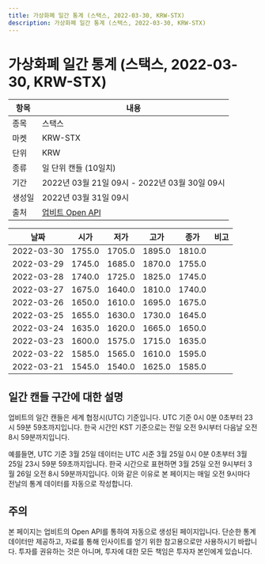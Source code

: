 ```yaml
---
title: 가상화폐 일간 통계 (스택스, 2022-03-30, KRW-STX)
description: 가상화폐 일간 통계 (스택스, 2022-03-30, KRW-STX)
---
```



가상화폐 일간 통계 (스택스, 2022-03-30, KRW-STX)
===

|항목|내용|
|--|--|
|종목|스택스|
|마켓|KRW-STX|
|단위|KRW|
|종류|일 단위 캔들 (10일치)|
|기간|2022년 03월 21일 09시 - 2022년 03월 30일 09시|
|생성일|2022년 03월 31일 09시|
|출처|[업비트 Open API](https://docs.upbit.com)|


|날짜|시가|저가|고가|종가|비고|
|--|--|--|--|--|--|
|2022-03-30|1755.0|1705.0|1895.0|1810.0|    |
|2022-03-29|1745.0|1685.0|1870.0|1755.0|    |
|2022-03-28|1740.0|1725.0|1825.0|1745.0|    |
|2022-03-27|1675.0|1640.0|1810.0|1740.0|    |
|2022-03-26|1650.0|1610.0|1695.0|1675.0|    |
|2022-03-25|1655.0|1630.0|1730.0|1645.0|    |
|2022-03-24|1635.0|1620.0|1665.0|1650.0|    |
|2022-03-23|1600.0|1575.0|1715.0|1635.0|    |
|2022-03-22|1585.0|1565.0|1610.0|1595.0|    |
|2022-03-21|1545.0|1540.0|1625.0|1585.0|    |


일간 캔들 구간에 대한 설명
---


업비트의 일간 캔들은 세계 협정시(UTC) 기준입니다. 
UTC 기준 0시 0분 0초부터 23시 59분 59초까지입니다. 
한국 시간인 KST 기준으로는 전일 오전 9시부터 다음날 오전 8시 59분까지입니다. 


예를들면, UTC 기준 3월 25일 데이터는 UTC 시준 3월 25일 0시 0분 0초부터 3월 25일 23시 59분 59초까지입니다. 
한국 시간으로 표현하면 3월 25일 오전 9시부터 3월 26일 오전 8시 59분까지입니다. 
이와 같은 이유로 본 페이지는 매일 오전 9시마다 전날의 통계 데이터를 자동으로 작성합니다. 


주의
---


본 페이지는 업비트의 Open API를 통하여 자동으로 생성된 페이지입니다. 
단순한 통계 데이터만 제공하고, 자료를 통해 인사이트를 얻기 위한 참고용으로만 사용하시기 바랍니다. 
투자를 권유하는 것은 아니며, 투자에 대한 모든 책임은 투자자 본인에게 있습니다. 
